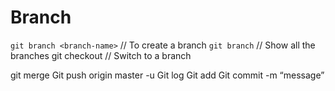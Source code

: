 # Branch
`git branch <branch-name>`                // To create a branch
`git branch`				 // Show all the branches
git checkout <branch-name>		 // Switch to a branch


git merge <branch-name>
Git push origin master -u
Git log
Git add
Git commit -m “message”
